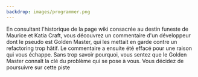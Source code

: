 ```yaml
---
backdrop: images/programmer.png
---
```


En consultant l'historique de la page wiki consacrée au destin funeste de Maurice et Katia Craft, vous découvrez un commentaire d'un développeur dont le pseudo est Golden Master, qui les mettait en garde contre un refactoring trop hâtif. Le commentaire a ensuite été effacé pour une raison qui vous échappe.
Sans trop savoir pourquoi, vous sentez que le Golden Master connaît la clé du problème qui se pose à vous. Vous décidez de poursuivre sur cette piste

<Page url="poursuite-golden-master/108" instructions="" action="Suivre cette piste" condition="none" />


